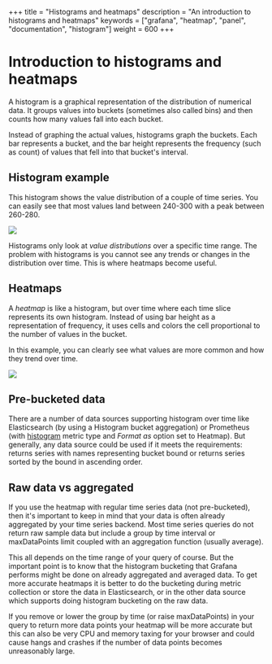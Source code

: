 +++
title = "Histograms and heatmaps"
description = "An introduction to histograms and heatmaps"
keywords = ["grafana", "heatmap", "panel", "documentation", "histogram"]
weight = 600
+++

# Introduction to histograms and heatmaps

A histogram is a graphical representation of the distribution of numerical data. It groups values into buckets
(sometimes also called bins) and then counts how many values fall into each bucket.

Instead of graphing the actual values, histograms graph the buckets. Each bar represents a bucket,
and the bar height represents the frequency (such as count) of values that fell into that bucket's interval.

## Histogram example

This histogram shows the value distribution of a couple of time series. You can easily see that
most values land between 240-300 with a peak between 260-280.

![](/img/docs/v43/heatmap_histogram.png)

Histograms only look at _value distributions_ over a specific time range. The problem with histograms is you cannot see any trends or changes in the distribution over time.
This is where heatmaps become useful.

## Heatmaps

A _heatmap_ is like a histogram, but over time where each time slice represents its own histogram. Instead of using bar height as a representation of frequency, it uses cells and colors the cell proportional to the number of values in the bucket.

In this example, you can clearly see what values are more common and how they trend over time.

![](/img/docs/v43/heatmap_histogram_over_time.png)

## Pre-bucketed data

There are a number of data sources supporting histogram over time like Elasticsearch (by using a Histogram bucket
aggregation) or Prometheus (with [histogram](https://prometheus.io/docs/concepts/metric_types/#histogram) metric type
and *Format as* option set to Heatmap). But generally, any data source could be used if it meets the requirements:
returns series with names representing bucket bound or returns series sorted by the bound in ascending order.

## Raw data vs aggregated

If you use the heatmap with regular time series data (not pre-bucketed), then it's important to keep in mind that your data
is often already aggregated by your time series backend. Most time series queries do not return raw sample data
but include a group by time interval or maxDataPoints limit coupled with an aggregation function (usually average).

This all depends on the time range of your query of course. But the important point is to know that the histogram bucketing
that Grafana performs might be done on already aggregated and averaged data. To get more accurate heatmaps it is better
to do the bucketing during metric collection or store the data in Elasticsearch, or in the other data source which
supports doing histogram bucketing on the raw data.

If you remove or lower the group by time (or raise maxDataPoints) in your query to return more data points your heatmap will be
more accurate but this can also be very CPU and memory taxing for your browser and could cause hangs and crashes if the number of
data points becomes unreasonably large.
